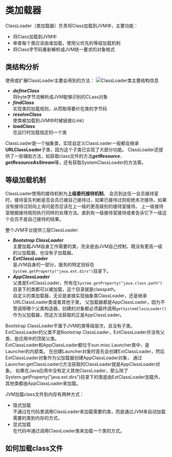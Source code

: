 # 类加载器

ClassLoader（类加载器）负责将Class加载到JVM中，主要功能：
+ 将Class加载到JVM中
+ 审查每个类应该由谁加载，使用父优先的等级加载机制
+ 将Class字节码重新解析成JVM统一要求的对象格式

## 类结构分析

 使用或扩展ClassLoader主要会用到的方法：
 ![ClassLoader类主要结构信息](https://github.com/McHeat/Note/img/classloader/ClassLoader01.JPG)
 
 + ***defineClass*** \
   将byte字节流解析成JVM能够识别的CLass对象
 + ***findClass*** \
   实现类的加载规则，从而取得要价在类的字节码
 + ***resolveClass*** \
   使类被加载到JVM中时被链接(Link)
 + ***loadClass*** \
   在运行时加载指定的一个类
   
 ClassLoader是一个抽象类，实现自定义ClassLoader一般都会继承**URLClassLoader**子类，因为这个子类已实现了大部分功能。
 ClassLoader还提供了一些辅助方法，如获取class文件的方法***getResource***、***getResourceAsStream***等，还有获取SystemClassLoader的方法等。
 
## 等级加载机制


 ClassLoader使用的接待机制为**上级委托接待机制**。
 会员到达任一会员接待室时，接待室先判断是否会员已被自己接待过，如果已接待过则拒绝本次接待，如果没有接待过则向上询问是否应该在上一级的更高级别的接待室接待。
 上一级接待室根据接待规则执行同样的处理方法。直到有一级接待室接待或者告诉它下一级这个会员不是自己接待的结果。

 整个JVM平台提供三层ClassLoader:  
 + ***Bootstrap ClassLoader*** \
   主要加载JVM自身工作需要的类，完全是由JVM自己控制，既没有更高一级的父加载器，也没有子加载器。
 + ***ExtClassLoader*** \
   是JVM自身的一部分，服务的特定目标在`System.getProperty("java.ext.dirs")`目录下。
 + ***AppClassLoader*** \
   父类是ExtClassLoader，所有在`System.getProperty("java.class.path")`目录下的类都可以被加载，这个目录就是classpath。  
   自定义的类加载器，无论是直接实现抽象类ClassLoader，还是继承URLClassLoader类或者其他子类， 父加载器都是AppClassLoader，因为不管调用哪个父类构造器，创建的对象都必须最终调用```getSystemClassLoader()```作为父加载器，而这方法获取的正是AppClassLoader。  
   
 Bootstrap ClassLoader不属于JVM的类等级层次，且没有子类。  
 ExtClassLoader的父类不是Bootstrap ClassLoader，ExtClassLoader并没有父类，是应用中的顶层父类。  
 ExtClassLoader和AppClassLoader都位于sun.misc.Launcher类中，是Launcher的内部类。 
 在创建Launcher对象时首先会创建ExtClassLoader，然后ExtClassLoader对象作为父加载器创建AppClassLoader对象， 
 通过Launcher.getClassLoader()方法获取的ClassLoader就是AppClassLoader对象。 如果在Java应用中没有定义其他ClassLoader，那么除了System.getProperty("java.ext.dirs")目录下的类是由ExtClassLoader加载外，其他类都由AppClassLoader来加载。  
      
 JVM加载class文件到内存有两种方式：
 - 隐式加载  
   不通过在代码里调用ClassLoader来加载需要的类，而是通过JVM来自动加载需要的类到内存的方式。
 - 显式加载  
   在代码中通过调用ClassLoader类来加载一个类的方式。
   
## 如何加载class文件


